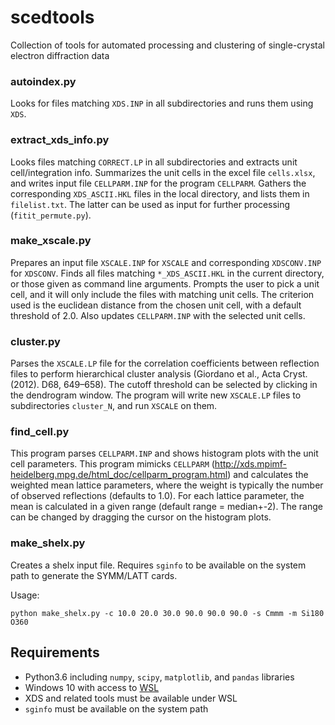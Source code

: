# scedtools
Collection of tools for automated processing and clustering of single-crystal electron diffraction data

### autoindex.py

Looks for files matching `XDS.INP` in all subdirectories and runs them using `XDS`.

### extract_xds_info.py

Looks files matching `CORRECT.LP` in all subdirectories and extracts unit cell/integration info. Summarizes the unit cells in the excel file `cells.xlsx`, and writes input file `CELLPARM.INP` for the program `CELLPARM`. Gathers the corresponding `XDS_ASCII.HKL` files in the local directory, and lists them in `filelist.txt`. The latter can be used as input for further processing (`fitit_permute.py`).

### make_xscale.py

Prepares an input file `XSCALE.INP` for `XSCALE` and corresponding `XDSCONV.INP` for `XDSCONV`. Finds all files matching `*_XDS_ASCII.HKL` in the current directory, or those given as command line arguments. Prompts the user to pick a unit cell, and it will only include the files with matching unit cells. The criterion used is the euclidean distance from the chosen unit cell, with a default threshold of 2.0. Also updates `CELLPARM.INP` with the selected unit cells.

### cluster.py

Parses the `XSCALE.LP` file for the correlation coefficients between reflection files to perform hierarchical cluster analysis (Giordano et al., Acta Cryst. (2012). D68, 649–658). The cutoff threshold can be selected by clicking in the dendrogram window. The program will write new `XSCALE.LP` files to subdirectories `cluster_N`, and run `XSCALE` on them.

### find_cell.py

This program parses `CELLPARM.INP` and shows histogram plots with the unit cell parameters. This program mimicks `CELLPARM` (http://xds.mpimf-heidelberg.mpg.de/html_doc/cellparm_program.html) and calculates the weighted mean lattice parameters, where the weight is typically the number of observed reflections (defaults to 1.0). For each lattice parameter, the mean is calculated in a given range (default range = median+-2). The range can be changed by dragging the cursor on the histogram plots.

### make_shelx.py

Creates a shelx input file. Requires `sginfo` to be available on the system path to generate the SYMM/LATT cards.

Usage:

```
python make_shelx.py -c 10.0 20.0 30.0 90.0 90.0 90.0 -s Cmmm -m Si180 O360
```


## Requirements

- Python3.6 including `numpy`, `scipy`, `matplotlib`, and `pandas` libraries
- Windows 10 with access to [WSL](https://en.wikipedia.org/wiki/Windows_Subsystem_for_Linux)
- XDS and related tools must be available under WSL
- `sginfo` must be available on the system path
